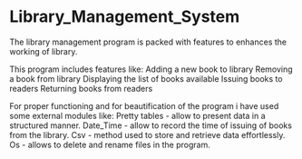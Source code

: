 # Library_Management_System


The library management program is packed with features to enhances the working of library.

This program includes features like:
 Adding a new book to library
Removing a book from library 
Displaying the list of books available 
Issuing  books to readers
Returning books from readers


For proper functioning and for beautification of the program i have  used some external modules like:
Pretty tables - allow to present data in a structured manner.
Date_Time - allow to record the time of issuing of books from the library.
Csv - method used to store and retrieve data effortlessly.
 Os - allows to delete and rename files in the program. 
